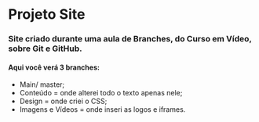 # Projeto Site
### Site criado durante uma aula de Branches, do **Curso em Vídeo**, sobre Git e GitHub.

#### Aqui você verá 3 branches:
* Main/ master;
* Conteúdo = onde alterei todo o texto apenas nele;
* Design = onde criei o CSS;
* Imagens e Vídeos = onde inseri as logos e iframes.
